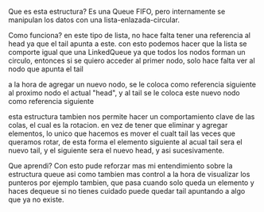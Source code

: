 Que es esta estructura?
Es una Queue FIFO, pero internamente se manipulan los datos con una lista-enlazada-circular.

Como funciona?
en este tipo de lista, no hace falta tener una referencia al head ya que el tail apunta a este.
con esto podemos hacer que la lista se comporte igual que una LinkedQueue ya que todos los nodos forman un
circulo, entonces si se quiero acceder al primer nodo, solo hace falta ver al nodo que apunta el tail

a la hora de agregar un nuevo nodo, se le coloca como referencia siguiente al proximo nodo el actual "head",
y al tail se le coloca este nuevo nodo como referencia siguiente

esta estructura tambien nos permite hacer un comportamiento clave de las colas, el cual es la rotacion.
en vez de tener que eliminar y agregar elementos, lo unico que hacemos es mover el cualt tail las veces que
queramos rotar, de esta forma el elemento siguiente al acual tail sera el nuevo tail, y el siguiente sera
el nuevo head, y asi sucesivamente.

Que aprendi?
Con esto pude reforzar mas mi entendimiento sobre la estructura queue
asi como tambien mas control a la hora de visualizar los punteros
por ejemplo tambien, que pasa cuando solo queda un elemento y haces dequeue
si no tienes cuidado puede quedar tail apuntando a algo que ya no existe.


